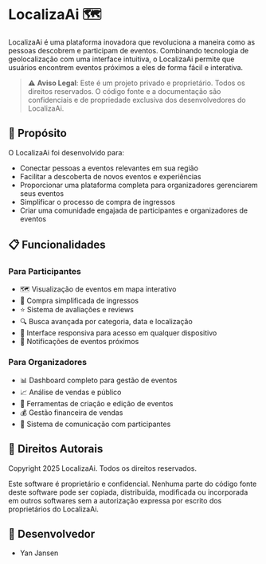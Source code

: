# LocalizaAi 🗺️

LocalizaAi é uma plataforma inovadora que revoluciona a maneira como as pessoas descobrem e participam de eventos. Combinando tecnologia de geolocalização com uma interface intuitiva, o LocalizaAi permite que usuários encontrem eventos próximos a eles de forma fácil e interativa.

> ⚠️ **Aviso Legal**: Este é um projeto privado e proprietário. Todos os direitos reservados. O código fonte e a documentação são confidenciais e de propriedade exclusiva dos desenvolvedores do LocalizaAi.

## 🎯 Propósito

O LocalizaAi foi desenvolvido para:
- Conectar pessoas a eventos relevantes em sua região
- Facilitar a descoberta de novos eventos e experiências
- Proporcionar uma plataforma completa para organizadores gerenciarem seus eventos
- Simplificar o processo de compra de ingressos
- Criar uma comunidade engajada de participantes e organizadores de eventos

## 📋 Funcionalidades

### Para Participantes
- 🗺️ Visualização de eventos em mapa interativo
- 🎫 Compra simplificada de ingressos
- ⭐ Sistema de avaliações e reviews
- 🔍 Busca avançada por categoria, data e localização
- 📱 Interface responsiva para acesso em qualquer dispositivo
- 🔔 Notificações de eventos próximos

### Para Organizadores
- 📊 Dashboard completo para gestão de eventos
- 📈 Análise de vendas e público
- 📝 Ferramentas de criação e edição de eventos
- 💰 Gestão financeira de vendas
- 📨 Sistema de comunicação com participantes

## 📝 Direitos Autorais

Copyright 2025 LocalizaAi. Todos os direitos reservados.

Este software é proprietário e confidencial. Nenhuma parte do código fonte deste software pode ser copiada, distribuída, modificada ou incorporada em outros softwares sem a autorização expressa por escrito dos proprietários do LocalizaAi.

## 👤 Desenvolvedor

- Yan Jansen
